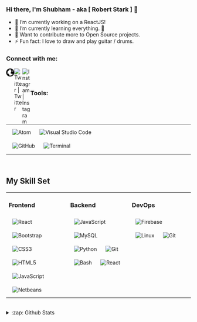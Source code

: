 ### Hi there, I'm Shubham - aka [ Robert Stark ] 👋

- 🔭 I’m currently working on a ReactJS!
- 🌱 I’m currently learning everything. 🤣
- 🥅 Want to contribute more to Open Source projects.
- ⚡ Fun fact: I love to draw and play guitar / drums.

### Connect with me:

[<img align="left" alt="devshubham.com" width="22px" src="https://raw.githubusercontent.com/iconic/open-iconic/master/svg/globe.svg" />][website]
[<img align="left" alt="Twitter | Twitter" width="22px" src="https://cdn.jsdelivr.net/npm/simple-icons@v3/icons/twitter.svg" />][twitter]
[<img align="left" alt="Instagram | Instagram" width="22px" src="https://cdn.jsdelivr.net/npm/simple-icons@v3/icons/instagram.svg" />][instagram]

<br />
<br />

### Tools:
<table>
<tr>
<td valign="top" width="25%">
<div >  
<img style="margin: 10px" src="https://encrypted-tbn0.gstatic.com/images?q=tbn%3AANd9GcTNqpqyWlb2T-rKGhWyLAUdlMIRsov6dx7B0iqQbkUo3AUoTz2xac1r4mYiaDzDg7eYfxCQOYY1uzg5gE1X-_PGkBKoWVCG43-dwQ&usqp=CAU&ec=45707744" alt="Atom" height="50" />  
<img style="margin: 10px" src="https://img.icons8.com/fluent/2x/visual-studio-code-2019.png" alt="Visual Studio Code" height="50" />  
<img style="margin: 10px" src="https://img.icons8.com/material-rounded/72/github.png" alt="GitHub" height="50" />
<img style="margin: 10px" src="https://www.flaticon.com/svg/static/icons/svg/446/446969.svg" alt="Terminal" height="50" />

</div>
</td>
<td valign="top" width="25%">

</table>  

<br/> 

## My Skill Set  
<table><tr><td valign="top" width="33%">

### Frontend  
<div >  
<img style="margin: 10px" src="https://devicons.github.io/devicon/devicon.git/icons/react/react-original-wordmark.svg" alt="React" height="50" />  
<img style="margin: 10px" src="https://devicons.github.io/devicon/devicon.git/icons/bootstrap/bootstrap-plain.svg" alt="Bootstrap" height="50" />  
<img style="margin: 10px" src="https://devicons.github.io/devicon/devicon.git/icons/css3/css3-original-wordmark.svg" alt="CSS3" height="50" />  
<img style="margin: 10px" src="https://devicons.github.io/devicon/devicon.git/icons/html5/html5-original-wordmark.svg" alt="HTML5" height="50" />  
<img style="margin: 10px" src="https://devicons.github.io/devicon/devicon.git/icons/javascript/javascript-original.svg" alt="JavaScript" height="50" />  
<img style="margin: 10px" src="https://upload.wikimedia.org/wikipedia/commons/thumb/9/98/Apache_NetBeans_Logo.svg/888px-Apache_NetBeans_Logo.svg.png" alt="Netbeans" height="50" />   
</div></td><td valign="top" width="33%">

### Backend  
<div >  
<img style="margin: 10px" src="https://devicons.github.io/devicon/devicon.git/icons/javascript/javascript-original.svg" alt="JavaScript" height="50" />  
<img style="margin: 10px" src="https://www.vectorlogo.zone/logos/mysql/mysql-ar21.svg" alt="MySQL" height="50" />  
<img style="margin: 10px" src="https://devicons.github.io/devicon/devicon.git/icons/python/python-original.svg" alt="Python" height="50" />  
<img style="margin: 10px" src="https://www.vectorlogo.zone/logos/git-scm/git-scm-icon.svg" alt="Git" height="50" />  
<img style="margin: 10px" src="https://www.vectorlogo.zone/logos/gnu_bash/gnu_bash-icon.svg" alt="Bash" height="50" />  
<img style="margin: 10px" src="https://devicons.github.io/devicon/devicon.git/icons/react/react-original-wordmark.svg" alt="React" height="50" />  
</div></td><td valign="top" width="33%">

### DevOps  
<div >  
<img style="margin: 10px" src="https://www.vectorlogo.zone/logos/firebase/firebase-icon.svg" alt="Firebase" height="50" />  
<img style="margin: 10px" src="https://devicons.github.io/devicon/devicon.git/icons/linux/linux-original.svg" alt="Linux" height="50" />  
<img style="margin: 10px" src="https://www.vectorlogo.zone/logos/git-scm/git-scm-icon.svg" alt="Git" height="50" />  
</div>
</td>
</tr>

</table>  

<br/> 

<details>
  <summary>:zap: Github Stats</summary>

  <img align="left" alt="Robert Stark's Github Stats" src="https://github-readme-stats.codeSTACKr.vercel.app/api?username=codeSTACKr&show_icons=true&hide_border=true" />

</details>

[website]: https://devshubham.me
[twitter]: https://twitter.com/RobertS55592450?s=08
[instagram]: https://www.instagram.com/r3tro.shelby/


